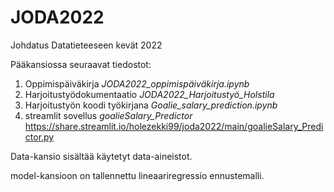 # JODA2022
Johdatus Datatieteeseen kevät 2022

Pääkansiossa seuraavat tiedostot:
1. Oppimispäiväkirja *JODA2022_oppimispäiväkirja.ipynb*
2. Harjoitustyödokumentaatio *JODA2022_Harjoitustyö_Holstila*
3. Harjoitustyön koodi työkirjana *Goalie_salary_prediction.ipynb*
4. streamlit sovellus *goalieSalary_Predictor* https://share.streamlit.io/holezekki99/joda2022/main/goalieSalary_Predictor.py

Data-kansio sisältää käytetyt data-aineistot.

model-kansioon on tallennettu lineaariregressio ennustemalli.
